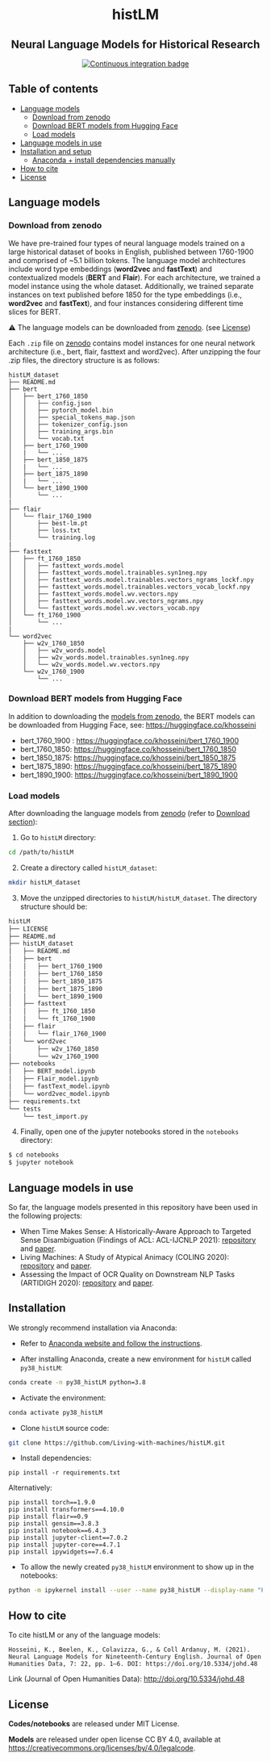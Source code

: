 <div align="center">
    <br>
    <p align="center">
    <h1>histLM</h1>
    </p>
    <h2>Neural Language Models for Historical Research</h2>
</div>
 
<p align="center">
    <a href="https://github.com/Living-with-machines/histLM/workflows/Continuous%20integration/badge.svg">
        <img alt="Continuous integration badge" src="https://github.com/Living-with-machines/histLM/workflows/Continuous%20integration/badge.svg">
    </a>
    <br/>
</p>

Table of contents
-----------------

- [Language models](#language-models)
    - [Download from zenodo](#download-from-zenodo)
    - [Download BERT models from Hugging Face](#download-bert-models-from-hugging-face)
    - [Load models](#load-models)
- [Language models in use](#language-models-in-use)
- [Installation and setup](#installation)
  - [Anaconda + install dependencies manually](#installation)
- [How to cite](#how-to-cite)
- [License](#license)

## Language models

### Download from zenodo
We have pre-trained four types of neural language models trained on a large historical dataset of books in English, published between 1760-1900 and comprised of ~5.1 billion tokens. The language model architectures include word type embeddings (**word2vec** and **fastText**) and contextualized models (**BERT** and **Flair**). For each architecture, we trained a model instance using the whole dataset. Additionally, we trained separate instances on text published before 1850 for the type embeddings (i.e., **word2vec** and **fastText**), and four instances considering different time slices for BERT.

:warning: The language models can be downloaded from [zenodo](http://doi.org/10.5281/zenodo.4782245). (see [License](#license))

Each `.zip` file on [zenodo](http://doi.org/10.5281/zenodo.4782245) contains model instances for one neural network architecture (i.e., bert, flair, fasttext and word2vec). After unzipping the four .zip files, the directory structure is as follows:

```bash=
histLM_dataset
├── README.md
├── bert
│   ├── bert_1760_1850
│   │   ├── config.json
│   │   ├── pytorch_model.bin
│   │   ├── special_tokens_map.json
│   │   ├── tokenizer_config.json
│   │   ├── training_args.bin
│   │   └── vocab.txt
│   ├── bert_1760_1900
│   |   └── ...
│   ├── bert_1850_1875
│   |   └── ...
│   ├── bert_1875_1890
│   |   └── ...
│   └── bert_1890_1900
│       └── ...
|
├── flair
│   └── flair_1760_1900
│       ├── best-lm.pt
│       ├── loss.txt
│       └── training.log
|
├── fasttext
│   ├── ft_1760_1850
│   │   ├── fasttext_words.model
│   │   ├── fasttext_words.model.trainables.syn1neg.npy
│   │   ├── fasttext_words.model.trainables.vectors_ngrams_lockf.npy
│   │   ├── fasttext_words.model.trainables.vectors_vocab_lockf.npy
│   │   ├── fasttext_words.model.wv.vectors.npy
│   │   ├── fasttext_words.model.wv.vectors_ngrams.npy
│   │   └── fasttext_words.model.wv.vectors_vocab.npy
│   └── ft_1760_1900
│       └── ...
|
└── word2vec
    ├── w2v_1760_1850
    │   ├── w2v_words.model
    │   ├── w2v_words.model.trainables.syn1neg.npy
    │   └── w2v_words.model.wv.vectors.npy
    └── w2v_1760_1900
        └── ...
```

### Download BERT models from Hugging Face

In addition to downloading the [models from zenodo](#Download-from-zenodo), the BERT models can be downloaded from Hugging Face, see: https://huggingface.co/khosseini

- bert_1760_1900 : https://huggingface.co/khosseini/bert_1760_1900
- bert_1760_1850: https://huggingface.co/khosseini/bert_1760_1850
- bert_1850_1875: https://huggingface.co/khosseini/bert_1850_1875
- bert_1875_1890: https://huggingface.co/khosseini/bert_1875_1890
- bert_1890_1900: https://huggingface.co/khosseini/bert_1890_1900

### Load models

After downloading the language models from [zenodo](http://doi.org/10.5281/zenodo.4782245) (refer to [Download section](#download)):

1. Go to `histLM` directory:

```bash
cd /path/to/histLM
```

2. Create a directory called `histLM_dataset`:

```bash
mkdir histLM_dataset
```

3. Move the unzipped directories to `histLM/histLM_dataset`. The directory structure should be:

```bash
histLM
├── LICENSE
├── README.md
├── histLM_dataset
│   ├── README.md
│   ├── bert
│   │   ├── bert_1760_1900
│   │   ├── bert_1760_1850
│   │   ├── bert_1850_1875
│   │   ├── bert_1875_1890
│   │   └── bert_1890_1900
│   ├── fasttext
│   │   ├── ft_1760_1850
│   │   └── ft_1760_1900
│   ├── flair
│   │   └── flair_1760_1900
│   └── word2vec
│       ├── w2v_1760_1850
│       └── w2v_1760_1900
├── notebooks
│   ├── BERT_model.ipynb
│   ├── Flair_model.ipynb
│   ├── fastText_model.ipynb
│   └── word2vec_model.ipynb
├── requirements.txt
└── tests
    └── test_import.py
```

4. Finally, open one of the jupyter notebooks stored in the `notebooks` directory:

```bash
$ cd notebooks
$ jupyter notebook
```

## Language models in use

So far, the language models presented in this repository have been used in the following projects:
* When Time Makes Sense: A Historically-Aware Approach to Targeted Sense Disambiguation (Findings of ACL: ACL-IJCNLP 2021): [repository](https://github.com/Living-with-machines/TargetedSenseDisambiguation) and [paper](https://aclanthology.org/2021.findings-acl.243/).
* Living Machines: A Study of Atypical Animacy (COLING 2020): [repository](https://github.com/Living-with-machines/AtypicalAnimacy) and [paper](https://www.aclweb.org/anthology/2020.coling-main.400/).
* Assessing the Impact of OCR Quality on Downstream NLP Tasks (ARTIDIGH 2020): [repository](https://github.com/Living-with-machines/lwm_ARTIDIGH_2020_OCR_impact_downstream_NLP_tasks) and [paper](https://www.repository.cam.ac.uk/handle/1810/304987).

## Installation

We strongly recommend installation via Anaconda:

* Refer to [Anaconda website and follow the instructions](https://docs.anaconda.com/anaconda/install/).

* After installing Anaconda, create a new environment for `histLM` called `py38_histLM`:

```bash
conda create -n py38_histLM python=3.8
```

* Activate the environment:

```bash
conda activate py38_histLM
```

* Clone `histLM` source code:

```bash
git clone https://github.com/Living-with-machines/histLM.git 
```

* Install dependencies:

```
pip install -r requirements.txt
```

Alternatively:

```
pip install torch==1.9.0
pip install transformers==4.10.0
pip install flair==0.9
pip install gensim==3.8.3
pip install notebook==6.4.3
pip install jupyter-client==7.0.2
pip install jupyter-core==4.7.1
pip install ipywidgets==7.6.4
```

* To allow the newly created `py38_histLM` environment to show up in the notebooks:

```bash
python -m ipykernel install --user --name py38_histLM --display-name "Python (py38_histLM)"
```

## How to cite

To cite histLM or any of the language models: 

```text
Hosseini, K., Beelen, K., Colavizza, G., & Coll Ardanuy, M. (2021). Neural Language Models for Nineteenth-Century English. Journal of Open Humanities Data, 7: 22, pp. 1–6. DOI: https://doi.org/10.5334/johd.48
```

Link (Journal of Open Humanities Data): http://doi.org/10.5334/johd.48

## License

**Codes/notebooks** are released under MIT License.

**Models** are released under open license CC BY 4.0, available at https://creativecommons.org/licenses/by/4.0/legalcode.
